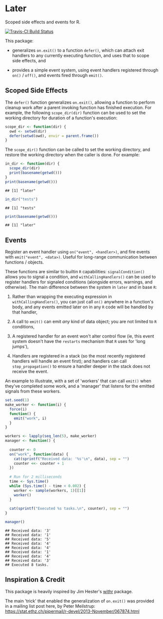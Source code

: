 
Later
=====

Scoped side effects and events for R.

[![Travis-CI Build Status](https://travis-ci.org/kevinushey/later.svg?branch=master)](https://travis-ci.org/kevinushey/later)

This package:

-   generalizes `on.exit()` to a function `defer()`, which can attach exit handlers to any currently executing function, and uses that to scope side effects, and

-   provides a simple event system, using event handlers registered through `on()` / `off()`, and events fired through `emit()`.

Scoped Side Effects
-------------------

The `defer()` function generalizes `on.exit()`, allowing a function to perform cleanup work after a parent invoking function has finished execution. For example, the following `scope_dir(dir)` function can be used to set the working directory for duration of a function's execution:

``` r
scope_dir <- function(dir) {
  owd <- setwd(dir)
  defer(setwd(owd), envir = parent.frame())
}
```

The `scope_dir()` function can be called to set the working directory, and restore the working directory when the caller is done. For example:

``` r
in_dir <- function(dir) {
  scope_dir(dir)
  print(basename(getwd()))
}
print(basename(getwd()))
```

    ## [1] "later"

``` r
in_dir("tests")
```

    ## [1] "tests"

``` r
print(basename(getwd()))
```

    ## [1] "later"

Events
------

Register an event handler using `on("event", <handler>)`, and fire events with `emit("event", <data>)`. Useful for long-range communication between functions / objects.

These functions are similar to builtin `R` capabilities: `signalCondition()` allows you to signal a condition, and `withCallingHandlers()` can be used to register handlers for signaled conditions (alongside errors, warnings, and otherwise). The main difference between the system in `later` and in base `R`:

1.  Rather than wrapping the executing expression in `withCallingHandlers()`, you can just call `on()` anywhere in a function's body, and any events emitted later on in any `R` code will be handled by that handler,

2.  A call to `emit()` can emit *any* kind of data object; you are not limited to `R` conditions,

3.  A registered handler for an event won't alter control flow (ie, this event system doesn't have the `restarts` mechanism that `R` uses for 'long jumps'),

4.  Handlers are registered in a stack (so the most recently registered handlers will handle an event first); and handlers can call `stop_propagation()` to ensure a handler deeper in the stack does not receive the event.

An example to illustrate, with a set of 'workers' that can call `emit()` when they've completed some work, and a 'manager' that listens for the emitted signals from these workers.

``` r
set.seed(1)
make_worker <- function(i) {
  force(i)
  function() {
    emit("work", i)
  }
}

workers <- lapply(seq_len(5), make_worker)
manager <- function() {
  
  counter <- 0
  on("work", function(data) {
    cat(sprintf("Received data: '%s'\n", data), sep = "")
    counter <<- counter + 1
  })
  
  # Run for 2 milliseconds
  time <- Sys.time()
  while (Sys.time() - time < 0.002) {
    worker <- sample(workers, 1)[[1]]
    worker()
  }
  
  cat(sprintf("Executed %s tasks.\n", counter), sep = "")
}

manager()
```

    ## Received data: '3'
    ## Received data: '1'
    ## Received data: '5'
    ## Received data: '4'
    ## Received data: '4'
    ## Received data: '1'
    ## Received data: '4'
    ## Received data: '3'
    ## Executed 8 tasks.

Inspiration & Credit
--------------------

This package is heavily inspired by Jim Hester's [withr](https://github.com/jimhester/withr) package.

The main 'trick' that enabled the generalization of `on.exit()` was provided in a mailing list post here, by Peter Meilstrup: <https://stat.ethz.ch/pipermail/r-devel/2013-November/067874.html>
